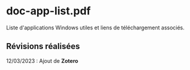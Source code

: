 # doc-app-list.pdf
Liste d'applications Windows utiles et liens de téléchargement associés.

## Révisions réalisées

12/03/2023 : Ajout de **Zotero**
